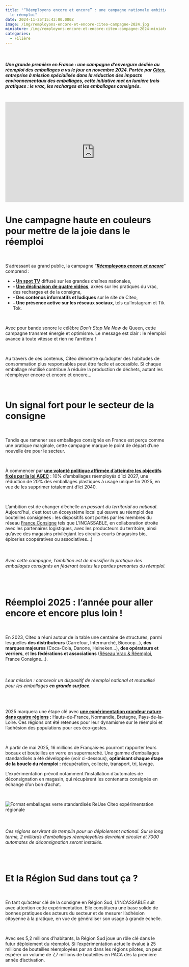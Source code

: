 ```yaml
---
title: "“Réemployons encore et encore” : une campagne nationale ambitieuse pour
  le réemploi"
date: 2024-11-25T15:43:00.000Z
image: /img/remployons-encore-et-encore-citeo-campagne-2024.jpg
miniature: /img/remployons-encore-et-encore-citeo-campagne-2024-miniature.jpg
categories:
  - Filière
---
```

<br>

##### Une grande première en France : une campagne d’envergure dédiée au réemploi des emballages a vu le jour en novembre 2024. Portée par [Citeo](https://www.citeo.com), entreprise à mission spécialisée dans la réduction des impacts environnementaux des emballages, cette initiative met en lumière trois pratiques : ***le vrac, les recharges et les emballages consignés*.**

<br>

<iframe width="560" height="315" src="https://www.youtube.com/embed/4M1SSX0jnxo?si=S3ZFvLcbZJvxVvlY" title="YouTube video player" frameborder="0" allow="accelerometer; autoplay; clipboard-write; encrypted-media; gyroscope; picture-in-picture; web-share" referrerpolicy="strict-origin-when-cross-origin" allowfullscreen></iframe>

<br>

# Une campagne haute en couleurs pour mettre de la joie dans le réemploi

<br>

S’adressant au grand public, la campagne “***[Réemployons encore et encore](https://v2.citeo.com/consommateurs-citoyens/encore-et-encore/?mtm_source=CRMONLR&mtm_medium=ONLR18&mtm_campaign=novembre2024)***” comprend : 

* **\-    [Un spot TV](https://youtu.be/4M1SSX0jnxo?si=S3ZFvLcbZJvxVvlY)** diffusé sur les grandes chaînes nationales,
* **\-    [Une déclinaison de quatre vidéos](https://www.youtube.com/playlist?list=PL_R5WljYpsrL_6Z5smxzy5_IbRogPcsyP)**, axées sur les pratiques du vrac, des recharges et de la consigne,
* **\-    Des contenus informatifs et ludiques** sur le site de Citeo,
* **\-    Une présence active sur les réseaux sociaux**, tels qu’Instagram et Tik Tok.

<br>

Avec pour bande sonore le célèbre *Don’t Stop Me Now* de Queen, cette campagne transmet énergie et optimisme. Le message est clair : le réemploi avance à toute vitesse et rien ne l’arrêtera ! 

<br>

Au travers de ces contenus, Citeo démontre qu’adopter des habitudes de consommation plus responsables peut être facile et accessible. Si chaque emballage réutilisé contribue à réduire la production de déchets, autant les réemployer encore et encore et encore…  

<br>

# Un signal fort pour le secteur de la consigne

<br>

Tandis que ramener ses emballages consignés en France est perçu comme une pratique marginale, cette campagne marque le point de départ d’une nouvelle ère pour le secteur. 

<br>

À commencer par **[une volonté politique affirmée d’atteindre les objectifs fixés par la loi AGEC](https://www.ecologie.gouv.fr/loi-anti-gaspillage-economie-circulaire)** : 10% d’emballages réemployés d’ici 2027, une réduction de 20% des emballages plastiques à usage unique fin 2025, en vue de les supprimer totalement d’ici 2040. 

<br>

L’ambition est de changer d’échelle *en passant du territorial au national*. Aujourd’hui, c’est tout un écosystème local qui œuvre au réemploi des bouteilles consignées : les dispositifs sont portés par les membres du réseau [France Consigne](https://franceconsigne.fr/) tels que L’INCASSABLE, en collaboration étroite avec les partenaires logistiques, avec les producteurs du territoire, ainsi qu’avec des magasins privilégiant les circuits courts (magasins bio, épiceries coopératives ou associatives…) 

<br>

###### Avec cette campagne, l’ambition est de massifier la pratique des emballages consignés en fédérant toutes les parties prenantes du réemploi.

<br>

# Réemploi 2025 : l’année pour aller encore et encore plus loin !

<br>

En 2023, Citeo a réuni autour de la table une centaine de structures, parmi lesquelles **des distributeurs** (Carrefour, Intermarché, Biocoop…), **des marques majeures** (Coca-Cola, Danone, Heineken…), **des opérateurs et verriers**, et **les fédérations et associations** ([Réseau Vrac & Réemploi](https://reseauvracetreemploi.org/), France Consigne…).

<br>

###### Leur mission : concevoir un dispositif de réemploi national et mutualisé pour les emballages **en grande surface**.

<br>

2025 marquera une étape clé avec **[une expérimentation grandeur nature dans quatre régions](https://www.citeo.com/le-mag/le-reemploi-se-deploie-dans-4-regions-francaises) :** Hauts-de-France, Normandie, Bretagne, Pays-de-la-Loire. Ces régions ont été retenues pour leur dynamisme sur le réemploi et l’adhésion des populations pour ces éco-gestes. 

<br>

À partir de mai 2025, 16 millions de Français·es pourront rapporter leurs bocaux et bouteilles en verre en supermarché. Une gamme d’emballages standardisés a été développée (voir ci-dessous), **optimisant chaque étape de la boucle du réemploi :** récupération, collecte, transport, tri, lavage. 

L’expérimentation prévoit notamment l’installation d’automates de déconsignation en magasin, qui récupèrent les contenants consignés en échange d’un bon d’achat. 

<br>

![Format emballages verre standardisés ReUse Citeo expérimentation régionale](https://bo.citeo.com/sites/default/files/styles/header_template/public/2024-07/Emballages%20standards%20-%206%20ref%20dispo%20d%C3%A8s%202025.jpg?itok=e_aEpOsr "Format des bouteilles et bocaux en verre standardisés par Citeo pour l'expérimentation régionale")



<br>

###### Ces régions serviront de tremplin pour un déploiement national. Sur le long terme, 2 milliards d’emballages réemployables devraient circuler et 7000 automates de déconsignation seront installés.

<br>

# Et la Région Sud dans tout ça ?

<br>

En tant qu’acteur clé de la consigne en Région Sud, L’INCASSABLE suit avec attention cette expérimentation. Elle constituera une base solide de bonnes pratiques des acteurs du secteur et de mesurer l’adhésion citoyenne à la pratique, en vue de généraliser son usage à grande échelle.  

<br>

Avec ses 5,2 millions d’habitants, la Région Sud joue un rôle clé dans le futur déploiement du réemploi. Si l’expérimentation actuelle évalue à 25 millions de bouteilles réemployées par an dans les régions pilotes, on peut espérer un volume de 7,7 millions de bouteilles en PACA dès la première année d’activation.
